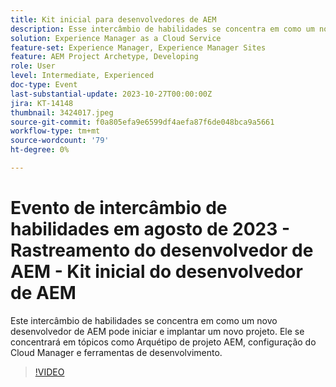 ```yaml
---
title: Kit inicial para desenvolvedores de AEM
description: Esse intercâmbio de habilidades se concentra em como um novo desenvolvedor de AEM pode iniciar e implantar um novo projeto. Ele se concentrará em tópicos como Arquétipo de projeto AEM, configuração do Cloud Manager e ferramentas de desenvolvimento.
solution: Experience Manager as a Cloud Service
feature-set: Experience Manager, Experience Manager Sites
feature: AEM Project Archetype, Developing
role: User
level: Intermediate, Experienced
doc-type: Event
last-substantial-update: 2023-10-27T00:00:00Z
jira: KT-14148
thumbnail: 3424017.jpeg
source-git-commit: f0a805efa9e6599df4aefa87f6de048bca9a5661
workflow-type: tm+mt
source-wordcount: '79'
ht-degree: 0%

---
```



# Evento de intercâmbio de habilidades em agosto de 2023 - Rastreamento do desenvolvedor de AEM - Kit inicial do desenvolvedor de AEM

Este intercâmbio de habilidades se concentra em como um novo desenvolvedor de AEM pode iniciar e implantar um novo projeto. Ele se concentrará em tópicos como Arquétipo de projeto AEM, configuração do Cloud Manager e ferramentas de desenvolvimento.

>[!VIDEO](https://video.tv.adobe.com/v/3424017/?learn=on)
